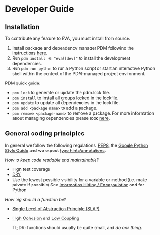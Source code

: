 # Developer Guide

## Installation

To contribute any feature to EVA, you must install from source.

1. Install package and dependency manager PDM following the instructions [here](https://pdm-project.org/latest/#other-installation-methods).
2. Run `pdm install -G "eval[dev]"` to install the development dependencies.
2. Run `pdm run python` to run a Python script or start an interactive Python shell within the context of the PDM-managed project environment.

PDM quick guide:
- `pdm lock` to generate or update the pdm.lock file.
- `pdm install`	to install all groups locked in the lockfile.
- `pdm update` to update all dependencies in the lock file.
- `pdm add <package-name>` to add a package.
- `pdm remove <package-name>` to remove a package.
For more information about managing dependencies please look [here](https://pdm-project.org/latest/usage/dependency/#manage-dependencies).


## General coding principles

In general we follow the following regulations: [PEP8](https://peps.python.org/pep-0008/), the [Google Python Style Guide](https://google.github.io/styleguide/pyguide.html) and we expect [type hints/annotations](https://peps.python.org/pep-0484/).

_How to keep code readable and maintainable?_
- High test coverage
- [DRY](https://en.wikipedia.org/wiki/Don%27t_repeat_yourself)
- Use the lowest possible visibility for a variable or method (i.e. make private if possible)
  See [Information Hiding / Encapsulation](https://pynative.com/python-encapsulation/) and for Python

_How big should a function be?_
- [Single Level of Abstraction Principle (SLAP)](http://principles-wiki.net/principles:single_level_of_abstraction)
- [High Cohesion](http://principles-wiki.net/principles:high_cohesion) and [Low Coupling](http://principles-wiki.net/principles:low_coupling)

    TL;DR: functions should usually be quite small, and _do one thing_.
